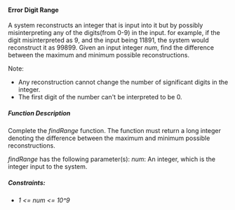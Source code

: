 #### Error Digit Range

A system reconstructs an integer that is input into it but by possibly misinterpreting any of the digits(from 0-9) in the input. for example, if the digit misinterpreted as 9, and the input being 11891, the system would reconstruct it as 99899. Given an input integer *num*, find the difference between the maximum and minimum possible reconstructions. 

Note:
- Any reconstruction cannot change the number of significant digits in the integer. 
- The first digit of the number can't be interpreted to be 0.


##### Function Description

Complete the *findRange* function. The function must return a long integer denoting the difference between the maximum and minimum possible reconstructions. 

*findRange* has the following parameter(s):
    *num*: An integer, which is the integer input to the system.


##### Constraints:

- *1 <= num <= 10^9*

